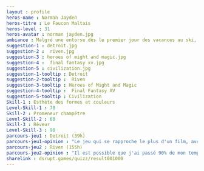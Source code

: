 ```yaml
---
layout : profile
heros-name : Norman Jayden
heros-titre : Le Faucon Maltais
heros-level : 31
heros-avatar : norman jayden.jpg
ambiance : Malgré une entorse dès le premier jour des vacances au ski, tu laisses ton esprit vagabonder dans le monde enchanteur de Riven et cela te fait voyager.
suggestion-1 : detroit.jpg
suggestion-2 :  riven.jpg
suggestion-3 : heroes of might and magic.jpg
suggestion-4 :  final fantasy xv.jpg
suggestion-5 : civilization.jpg
suggestion-1-tooltip : Detroit
suggestion-2-tooltip :  Riven
suggestion-3-tooltip : Heroes of Might and Magic
suggestion-4-tooltip :  Final Fantasy XV
suggestion-5-tooltip : Civilization
Skill-1 : Esthète des formes et couleurs
Level-Skill-1 : 70
Skill-2 : Promeneur champêtre
Level-Skill-2 : 60
Skill-3 : Rêveur
Level-Skill-3 : 90
parcours-jeu1 : Detroit (39h)
parcours-jeu1-opinion : "Le jeu qui se rapproche le plus d'un film, avec un degré d'interactivité certes limités mais un scénario à couper le souffle et une mise en scène digne des plus grands polars. Un jeu peu imité…et français ! A jouer au moins une fois 'pour y être'"
parcours-jeu2 : Riven (155h)
parcours-jeu2-opinion : "Il est possible que j'ai passé 90% de mon temps à rêvasser devant les artworks de ce jeu plutôt qu'a jouer. Etonnamment cette 'pesanteur' participe à l'ambiance éthérée de Riven et j'ai vraiment l'impression d'avoir vécu dans ce monde enchanté, en dépit du gameplay limité."
sharelink : dsrupt.games/quizz/result001000
---
```

